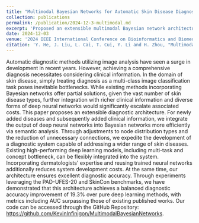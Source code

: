 ```yaml
---
title: "Multimodal Bayesian Networks for Automatic Skin Disease Diagnosis"
collection: publications
permalink: /publication/2024-12-3-multimodal.md
excerpt: 'Proposed an extensible multimodal Bayesian network architecture that efficiently integrates deep neural networks with clinical metadata for skin disease diagnosis, achieving 19.3% accuracy improvement over baseline methods.'
date: 2024-12-03
venue: '2024 IEEE International Conference on Bioinformatics and Biomedicine (BIBM)'
citation: 'Y. He, J. Liu, L. Cai, T. Cui, Y. Li and H. Zhou, "Multimodal Bayesian Networks for Automatic Skin Disease Diagnosis," 2024 IEEE International Conference on Bioinformatics and Biomedicine (BIBM), Lisbon, Portugal, 2024, pp. 1-7.'
---
```

Automatic diagnostic methods utilizing image analysis have seen a surge in development in recent years. However, achieving a comprehensive diagnosis necessitates considering clinical information. In the domain of skin disease, simply treating diagnosis as a multi-class image classification task poses inevitable bottlenecks. While existing methods incorporating Bayesian networks offer partial solutions, given the vast number of skin disease types, further integration with richer clinical information and diverse forms of deep neural networks would significantly escalate associated costs.
This paper proposes an extensible diagnostic architecture. For newly added diseases and subsequently added clinical information, we integrate the output of deep neural networks into Bayesian networks more efficiently via semantic analysis. Through adjustments to node distribution types and the reduction of unnecessary connections, we expedite the development of a diagnostic system capable of addressing a wider range of skin diseases. Existing high-performing deep learning models, including multi-task and concept bottleneck, can be flexibly integrated into the system. Incorporating dermatologists' expertise and reusing trained neural networks additionally reduces system development costs. At the same time, our architecture ensures excellent diagnostic accuracy.
Through experiments leveraging the PAD-UFES-20 and SkinCon benchmarks, we have demonstrated that this architecture achieves a balanced diagnostic accuracy improvement of 19.3\% over pure deep learning methods, with metrics including AUC surpassing those of existing published works. Our code can be accessed through the GitHub Repository: https://github.com/KevinInfinigon/MultimodalBayesianNetworks.